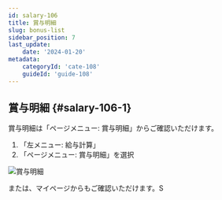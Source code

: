 ```yaml
---
id: salary-106
title: 賞与明細
slug: bonus-list
sidebar_position: 7
last_update: 
    date: '2024-01-20'
metadata: 
    categoryId: 'cate-108'
    guideId: 'guide-108'
---
```


## 賞与明細 {#salary-106-1}

賞与明細は「ページメニュー: 賞与明細」からご確認いただけます。

1. 「左メニュー: 給与計算」
2. 「ページメニュー: 賞与明細」を選択

![賞与明細](/img/guide/salary-106-1.png)

または、マイページからもご確認いただけます。S